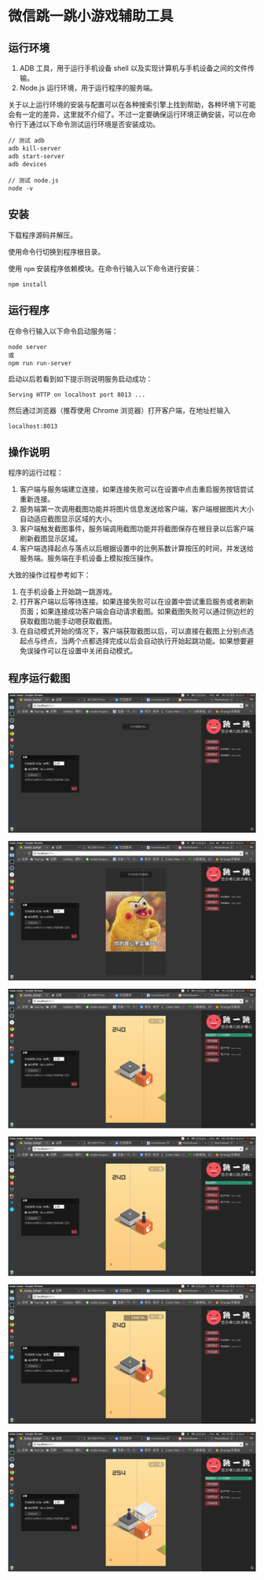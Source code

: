 # 微信跳一跳小游戏辅助工具

## 运行环境

1. ADB 工具，用于运行手机设备 shell 以及实现计算机与手机设备之间的文件传输。
2. Node.js 运行环境，用于运行程序的服务端。

关于以上运行环境的安装与配置可以在各种搜索引擎上找到帮助，各种环境下可能会有一定的差异，这里就不介绍了。不过一定要确保运行环境正确安装，可以在命令行下通过以下命令测试运行环境是否安装成功。

	// 测试 adb
    adb kill-server
    adb start-server
    adb devices
    
    // 测试 node.js
    node -v

## 安装

下载程序源码并解压。

使用命令行切换到程序根目录。

使用 `npm` 安装程序依赖模块。在命令行输入以下命令进行安装：

	npm install

## 运行程序

在命令行输入以下命令启动服务端：

	node server
	或
	npm run run-server
    
启动以后若看到如下提示则说明服务启动成功：

	Serving HTTP on localhost port 8013 ...

然后通过浏览器（推荐使用 Chrome 浏览器）打开客户端，在地址栏输入

	localhost:8013

## 操作说明

程序的运行过程：

1. 客户端与服务端建立连接，如果连接失败可以在设置中点击重启服务按钮尝试重新连接。
2. 服务端第一次调用截图功能并将图片信息发送给客户端，客户端根据图片大小自动适应截图显示区域的大小。
3. 客户端触发截图事件，服务端调用截图功能并将截图保存在根目录以后客户端刷新截图显示区域。
4. 客户端选择起点与落点以后根据设置中的比例系数计算按压的时间，并发送给服务端。服务端在手机设备上模拟按压操作。

大致的操作过程参考如下：

1. 在手机设备上开始跳一跳游戏。
2. 打开客户端以后等待连接。如果连接失败可以在设置中尝试重启服务或者刷新页面；如果连接成功客户端会自动请求截图。如果截图失败可以通过侧边栏的获取截图功能手动嗯获取截图。
3. 在自动模式开始的情况下，客户端获取截图以后，可以直接在截图上分别点选起点与终点，当两个点都选择完成以后会自动执行开始起跳功能。如果想要避免误操作可以在设置中关闭自动模式。

## 程序运行截图

![等待连接](/pics/1.png)

![截图](/pics/2.png)

![选择起点](/pics/3.png)

![选择落点](/pics/4.png)

![跳跃](/pics/5.png)

![跳跃完成](/pics/6.png)